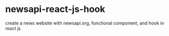 # newsapi-react-js-hook
create a news website with newsapi.org, functional component, and hook in react js
